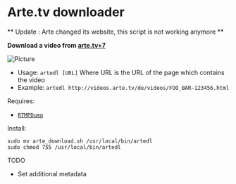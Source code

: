 # Arte.tv downloader

** Update : Arte changed its website, this script is not working anymore **

**Download a video from [arte.tv+7](http://www.arte.tv/guide/fr/plus7)**

![Picture](https://raw.github.com/sd65/shellscripts-arte_download/master/arteplus7.png)

* Usage: `artedl [URL]`
  Where URL is the URL of the page which contains the video
* Example: `artedl http://videos.arte.tv/de/videos/FOO_BAR-123456.html`

Requires: 

* [`RTMPDump`](http://rtmpdump.mplayerhq.hu/)

Install:

```shell
sudo mv arte_download.sh /usr/local/bin/artedl
sudo chmod 755 /usr/local/bin/artedl
```


TODO

* Set additional metadata
